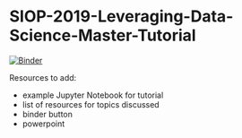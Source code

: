 # SIOP-2019-Leveraging-Data-Science-Master-Tutorial
[![Binder](https://mybinder.org/badge_logo.svg)](https://mybinder.org/v2/gh/TNT-Lab/SIOP-2019-IO-Data-Science-Master-Tutorial.git/master)

Resources to add:
* example Jupyter Notebook for tutorial 
* list of resources for topics discussed
* binder button
* powerpoint

